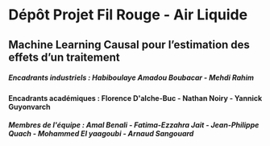 ﻿# Dépôt Projet Fil Rouge - Air Liquide
 ## Machine Learning Causal pour l’estimation des effets d’un traitement
 
 ##### Encadrants industriels : Habiboulaye Amadou Boubacar - Mehdi Rahim
 #### Encadrants académiques : Florence D'alche-Buc - Nathan Noiry - Yannick Guyonvarch
 ##### Membres de l'équipe : Amal Benali - Fatima-Ezzahra Jait - Jean-Philippe Quach - Mohammed El yaagoubi -  Arnaud Sangouard
